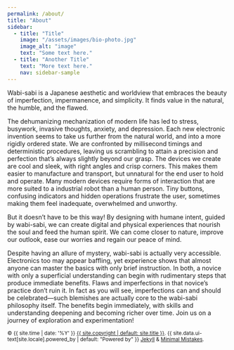 ```yaml
---
permalink: /about/
title: "About"
sidebar:
  - title: "Title"
    image: "/assets/images/bio-photo.jpg"
    image_alt: "image"
    text: "Some text here."
  - title: "Another Title"
    text: "More text here."
    nav: sidebar-sample
---
```


Wabi-sabi is a Japanese aesthetic and worldview that embraces the beauty of imperfection, impermanence, and simplicity. It finds value in the natural, the humble, and the flawed.

The dehumanizing mechanization of modern life has led to stress, busywork, invasive thoughts, anxiety, and depression. Each new electronic invention seems to take us further from the natural world, and into a more rigidly ordered state. We are confronted by millisecond timings and deterministic procedures, leaving  us scrambling to attain a precision and perfection that’s always slightly beyond our grasp. The devices we create are cool and sleek, with right angles and crisp corners. This makes them easier to manufacture and transport, but unnatural for the end user to hold and operate. Many modern devices require forms of interaction that are more suited to a industrial robot than a human person. Tiny buttons, confusing indicators and hidden operations frustrate the user, sometimes making them feel inadequate, overwhelmed and unworthy.

But it doesn’t have to be this way! By designing with humane intent, guided by wabi-sabi, we can create digital and physical experiences that nourish the soul and feed the human spirit. We can come closer to nature, improve our outlook, ease our worries and regain our peace of mind.

Despite having an allure of mystery, wabi-sabi is actually very accessible. Electronics too may appear baffling, yet experience shows that almost anyone can master the basics with only brief instruction. In both, a novice with only a superficial understanding can begin with rudimentary steps that produce immediate benefits. Flaws and imperfections in that novice’s practice don’t ruin it. In fact as you will see, imperfections can and should be celebrated—such blemishes are actually core to the wabi-sabi philosophy itself. The benefits begin immediately, with skills and understanding deepening and becoming richer over time.
Join us on a journey of exploration and experimentation!




<sub> &copy; {{ site.time | date: '%Y' }} <a href="{{ site.copyright_url | default: site.url }}">{{ site.copyright | default: site.title }}</a>. {{ site.data.ui-text[site.locale].powered_by | default: "Powered by" }} <a href="https://jekyllrb.com" rel="nofollow">Jekyll</a> &amp; <a href="https://mademistakes.com/work/jekyll-themes/minimal-mistakes/" rel="nofollow">Minimal Mistakes</a>.</sub>